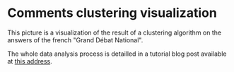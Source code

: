 # Comments clustering visualization

This picture is a visualization of the result of a clustering algorithm on the answers of the french "Grand Débat National".

The whole data analysis process is detailled in a tutorial blog post available at [this address](https://medium.com/).
